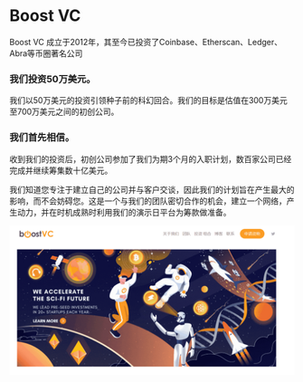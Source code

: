 # Boost VC

Boost VC 成立于2012年，其至今已投资了Coinbase、Etherscan、Ledger、Abra等币圈著名公司

###  我们投资50万美元。

我们以50万美元的投资引领种子前的科幻回合。我们的目标是估值在300万美元至700万美元之间的初创公司。

### 我们首先相信。

收到我们的投资后，初创公司参加了我们为期3个月的入职计划，数百家公司已经完成并继续筹集数十亿美元。

我们知道您专注于建立自己的公司并与客户交谈，因此我们的计划旨在产生最大的影响，而不会妨碍您。这是一个与我们的团队密切合作的机会，建立一个网络，产生动力，并在时机成熟时利用我们的演示日平台为筹款做准备。

![image-20220719103002599](image-20220719103002599.png)
